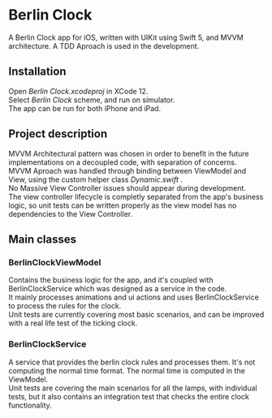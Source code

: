 # Berlin Clock
A Berlin Clock app for iOS, written with UIKit using Swift 5, and MVVM architecture. A TDD Aproach is used in the development.

## Installation
Open <i>Berlin Clock.xcodeproj</i> in XCode 12.  
Select <i>Berlin Clock</i> scheme, and run on simulator.  
The app can be run for both iPhone and iPad.  

## Project description
MVVM Architectural pattern was chosen in order to benefit in the future implementations on a decoupled code, with separation of concerns.  
MVVM Aproach was handled through binding between ViewModel and View, using the custom helper class <i> Dynamic.swift </i>.  
No Massive View Controller issues should appear during development.   
The view controller lifecycle is completly separated from the app's business logic, so unit tests can be written properly as the view model has no dependencies to the View Controller.

## Main classes

### BerlinClockViewModel

Contains the business logic for the app, and it's coupled with BerlinClockService which was designed as a service in the code.   
It mainly processes animations and ui actions and uses BerlinClockService to process the rules for the clock.  
Unit tests are currently covering most basic scenarios, and can be improved with a real life test of the ticking clock.  

### BerlinClockService

A service that provides the berlin clock rules and processes them. It's not computing the normal time format. The normal time is computed in the ViewModel.  
Unit tests are covering the main scenarios for all the lamps, with individual tests, but it also contains an integration test that checks the entire clock functionality.
